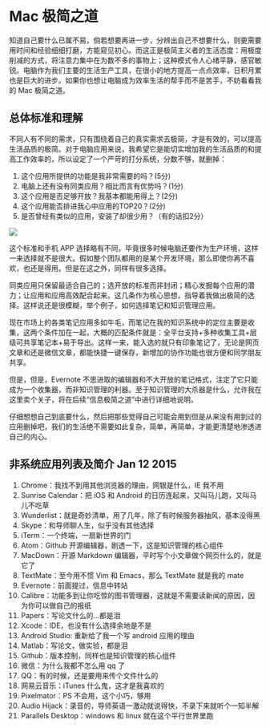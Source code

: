 # Mac 极简之道

知道自己要什么已属不易，倘若想要再进一步，分辨出自己不想要什么，则更需要用时间和经验细细打磨，方能窥见初心。而这正是极简主义者的生活态度：用极度削减的方式，将注意力集中在为数不多的事物上；这种模式令人心绪平静，感官敏锐。电脑作为我们主要的生活生产工具，在很小的地方提高一点点效率，日积月累也是巨大的进步。如果你也想让电脑成为效率生活的帮手而不是苦手，不妨看看我的 Mac 极简之道。

## 总体标准和理解

不同人有不同的需求，只有围绕着自己的真实需求去极简，才是有效的，可以提高生活品质的极简。对于电脑应用来说，我希望它是能切实增加我的生活品质的和提高工作效率的，所以设定了一个严苛的打分系统，分数不够，就删掉：

1. 这个应用所提供的功能是我非常需要的吗？(5分)
2. 电脑上还有没有同类应用？相比而言有优势吗？(1分)
3. 这个应用是否足够开放？我基本都能用得上？(2分)
4. 这个应用能否排进我心中应用的TOP20？(2分)
5. 是否曾经有类似的应用，安装了却很少用？（有的话扣2分）

![](_resources/minimac.jpg)

这个标准和手机 APP 选择略有不同，毕竟很多时候电脑还要作为生产环境，这样一来选择就不是很大。假如整个团队都用的是某个开发环境，那么即使你再不喜欢，也还是得用。但是在这之外，同样有很多选择。

同类应用只保留最适合自己的；选开放的标准而非封闭；精心发掘每个应用的潜力；让应用和应用高效配合起来。这几条作为核心思想，指导着我做出极简的选择。这样说还是很模糊，举个例子，如何选择笔记和知识管理应用。

现在市场上的各类笔记应用多如牛毛，而笔记在我的知识系统中的定位主要是收集，这两个条件加在一起，大概的匹配条件就是：全平台支持+多种收集工具+层级可共享笔记本+易于导出。这样一来，能入选的就只有印象笔记了，无论是网页文章和还是微信文章，都能快捷一键保存，新增加的协作功能也很方便和同学朋友共享。

但是，但是，Evernote 不思进取的编辑器和不大开放的笔记格式，注定了它只能成为一个收集器，而非知识管理的利器。至于知识管理的大杀器是什么，允许我在这里卖个关子，将在后续“信息极简之道”中进行详细地说明。

仔细想想自己到底要什么，然后把那些觉得自己可能会用到但是从来没有用到过的应用删掉吧，我们的生活绝不需要如此复杂，简单，再简单，才能更清楚地渗透进自己的内心。

## 非系统应用列表及简介 Jan 12 2015

1. Chrome：我找不到用其他浏览器的理由，网银是什么，IE 我不用
2. Sunrise Calendar：把 iOS 和 Android 的日历连起来，又叫马儿跑，又叫马儿不吃草
3. Wunderlist：就是奇妙清单，用了几年，除了有时候服务器抽风，基本没得黑
4. Skype：和导师聊人生，似乎没有其他选择
5. iTerm：一个终端，一扇新世界的门
6. Atom：Github 开源编辑器，剧透一下，这是知识管理的核心组件
7. MacDown：开源 Markdown 编辑器，平时写个小文章做个网页什么的，就是它了
8. TextMate：至今用不惯 Vim 和 Emacs，那么 TextMate 就是我的 mate
9. Evernote：前面提过，信息中转站
10. Calibre：功能多到让你吃惊的图书管理器，这就是不需要读新闻的原因，因为你可以做自己的报纸
11. Papers：写论文什么的...都是泪
12. Xcode：IDE，也没有什么选择余地是不是
13. Android Studio: 重新给了我一个写 android 应用的理由
14. Matlab：写论文，做实验，都是泪
15. Github：版本控制，同样也是知识管理的核心组件
16. 微信：为什么我都不怎么用 qq 了
17. QQ：有的时候，还是要用来传个文件什么的
18. 网易云音乐：iTunes 什么鬼，这才是我喜欢的
19. Pixelmator：PS 不会用，这个小巧，够用
20. Audio Hijack：录音的，导师英语一激动就说得快，不录下来就听个一知半解
21. Parallels Desktop：windows 和 linux 就在这个平行世界里跑
